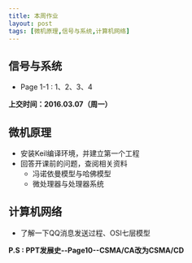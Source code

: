 ```yaml
---
title: 本周作业
layout: post
tags: [微机原理,信号与系统,计算机网络]
---
```


信号与系统
---
*	Page 1-1 : 1、2、3、4

**上交时间：2016.03.07（周一）**

微机原理
---
*	安装Keil编译环境，并建立第一个工程
*	回答开课前的问题，查阅相关资料
	*	冯诺依曼模型与哈佛模型
	*	微处理器与处理器系统

计算机网络
---
*	了解一下QQ消息发送过程、OSI七层模型

**P.S : PPT发展史--Page10--CSMA/CA改为CSMA/CD**
